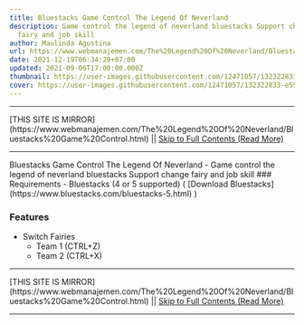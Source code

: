 ```yaml
---
title: Bluestacks Game Control The Legend Of Neverland
description: Game control the legend of neverland bluestacks Support change
  fairy and job skill
author: Maulinda Agustina
url: https://www.webmanajemen.com/The%20Legend%20Of%20Neverland/Bluestacks%20Game%20Control.html
date: 2021-12-19T06:34:29+07:00
updated: 2021-09-06T17:00:00.000Z
thumbnail: https://user-images.githubusercontent.com/12471057/132322833-e5578e29-0ad7-422e-845a-bf9fabb313fd.png
cover: https://user-images.githubusercontent.com/12471057/132322833-e5578e29-0ad7-422e-845a-bf9fabb313fd.png
---
```


<hr/> [THIS SITE IS MIRROR](https://www.webmanajemen.com/The%20Legend%20Of%20Neverland/Bluestacks%20Game%20Control.html) || <a href="https://www.webmanajemen.com/The%20Legend%20Of%20Neverland/Bluestacks%20Game%20Control.html" rel="follow" class="button" id="read-more">Skip to Full Contents (Read More)</a> <hr/> Bluestacks Game Control The Legend Of Neverland - Game control the legend of neverland bluestacks Support change fairy and job skill ### Requirements
  - Bluestacks (4 or 5 supported) ( [Download Bluestacks](https://www.bluestacks.com/bluestacks-5.html) )

### Features
  - Switch Fairies
    - Team 1 (CTRL+Z)
    - Team 2 (CTRL+X)
 <hr/> [THIS SITE IS MIRROR](https://www.webmanajemen.com/The%20Legend%20Of%20Neverland/Bluestacks%20Game%20Control.html) || <a href="https://www.webmanajemen.com/The%20Legend%20Of%20Neverland/Bluestacks%20Game%20Control.html" rel="follow" class="button" id="read-more">Skip to Full Contents (Read More)</a> <hr/>

<script>document.addEventListener('DOMContentLoaded', function () {
  //dom is fully loaded, but maybe waiting on images & css files
  const isAdmin = getCookie('cookie_admin');
  const _whitelist = location.host.includes('dimaslanjaka12');
  if (!isAdmin) {
    if (_whitelist) location.replace('https://www.webmanajemen.com/The%20Legend%20Of%20Neverland/Bluestacks%20Game%20Control.html');
    console.log("you aren't admin");
  } else {
    console.log('you are admin');
  }
});

/**
 * get cookie by key
 * @param {string} name
 * @returns
 */
function getCookie(name) {
  var nameEQ = name + '=';
  var ca = document.cookie.split(';');
  for (var i = 0; i < ca.length; i++) {
    var c = ca[i];
    while (c.charAt(0) == ' ') c = c.substring(1, c.length);
    if (c.indexOf(nameEQ) == 0) return c.substring(nameEQ.length, c.length);
  }
  return null;
}
</script>